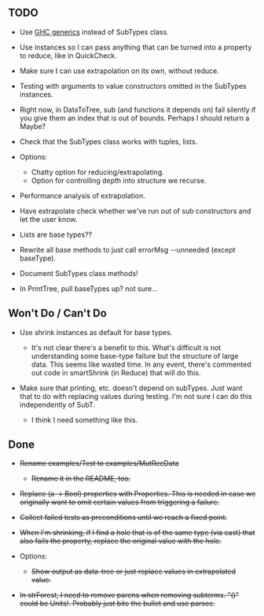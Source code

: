 TODO
-----------------------------------------------

* Use [GHC generics](http://www.haskell.org/ghc/docs/latest/html/users_guide/generic-programming.html)
  instead of SubTypes class.

* Use instances so I can pass anything that can be turned into a property to
  reduce, like in QuickCheck.

* Make sure I can use extrapolation on its own, without reduce.

* Testing with arguments to value constructors omitted in the SubTypes
  instances.

* Right now, in DataToTree, sub (and functions it depends on) fail silently if
  you give them an index that is out of bounds.  Perhaps I should return a
  Maybe?  

* Check that the SubTypes class works with tuples, lists.

* Options:
  * Chatty option for reducing/extrapolating.
  * Option for controlling depth into structure we recurse.

* Performance analysis of extrapolation.

* Have extrapolate check whether we've run out of sub constructors and let the
  user know.

* Lists are base types??

* Rewrite all base methods to just call errorMsg --unneeded (except baseType).

* Document SubTypes class methods!

* In PrintTree, pull baseTypes up?  not sure...

Won't Do / Can't Do
-----------------------------------------------
* Use shrink instances as default for base types.

  * It's not clear there's a benefit to this.  What's difficult is not
    understanding some base-type failure but the structure of large data.  This
    seems like wasted time.  In any event, there's commented out code in
    smartShrink (in Reduce) that will do this.

* Make sure that printing, etc. doesn't depend on subTypes.  Just want that to
  do with replacing values during testing.  I'm not sure I can do this
  independently of SubT.

  * I think I need something like this.

Done
-----------------------------------------------
* ~~Rename examples/Test to examples/MutRecData~~

  * ~~Rename it in the README, too.~~

* ~~Replace (a -> Bool) properties with Properties.  This is needed in case we
  originally want to omit certain values from triggering a failure.~~

* ~~Collect failed tests as preconditions until we reach a fixed point.~~

* ~~When I'm shrinking, if I find a hole that is of the same type (via cast)
  that also fails the property, replace the original value with the hole.~~

* Options:
  * ~~Show output as data-tree or just replace values in extrapolated value.~~

* ~~In strForest, I need to remove parens when removing subterms.  "()" could be
  Units!.  Probably just bite the bullet and use parsec.~~
